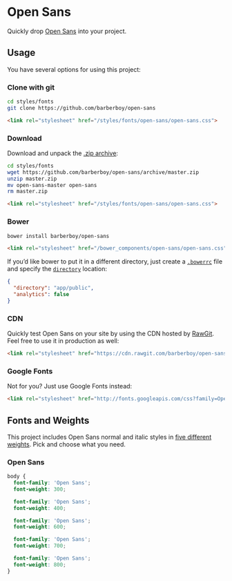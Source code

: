 Open Sans
=========
Quickly drop [Open Sans] into your project.


Usage
-----
You have several options for using this project:

### Clone with git

```sh
cd styles/fonts
git clone https://github.com/barberboy/open-sans
```

```html
<link rel="stylesheet" href="/styles/fonts/open-sans/open-sans.css">
```


### Download

Download and unpack the [.zip archive](https://github.com/barberboy/open-sans/archive/master.zip):

```sh
cd styles/fonts
wget https://github.com/barberboy/open-sans/archive/master.zip
unzip master.zip
mv open-sans-master open-sans
rm master.zip
```

```html
<link rel="stylesheet" href="/styles/fonts/open-sans/open-sans.css">
```


### Bower

```sh
bower install barberboy/open-sans
```

```html
<link rel="stylesheet" href="/bower_components/open-sans/open-sans.css">
```

If you’d like bower to put it in a different directory, just create a
[`.bowerrc`](http://bower.io/docs/config/) file and specify the
[`directory`](http://bower.io/docs/config/#directory) location:

```json
{
  "directory": "app/public",
  "analytics": false
}
```

### CDN

Quickly test Open Sans on your site by using the CDN hosted by [RawGit]. Feel
free to use it in production as well:

```html
<link rel="stylesheet" href="https://cdn.rawgit.com/barberboy/open-sans/2011-02-02/open-sans.css">
```


### Google Fonts

Not for you? Just use Google Fonts instead:

```html
<link rel="stylesheet" href="http://fonts.googleapis.com/css?family=Open+Sans:300italic,400italic,600italic,700italic,800italic,400,300,600,700,800">
```


Fonts and Weights
-----------------
This project includes Open Sans normal and italic styles in
[five different weights][Open Sans]. Pick and choose what you need.

### Open Sans

```css
body {
  font-family: 'Open Sans';
  font-weight: 300;

  font-family: 'Open Sans';
  font-weight: 400;

  font-family: 'Open Sans';
  font-weight: 600;

  font-family: 'Open Sans';
  font-weight: 700;

  font-family: 'Open Sans';
  font-weight: 800;
}
```

[RawGit]: https://rawgit.com/
[Open Sans]: http://www.google.com/fonts/specimen/Open+Sans
